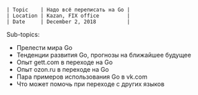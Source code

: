 ```
| Topic    | Надо всё переписать на Go |
| Location | Kazan, FIX office         |
| Date     | December 2, 2018          |
```

Sub-topics:

- Прелести мира Go
- Тенденции развития Go, прогнозы на ближайшее будущее
- Опыт gett.com в переходе на Go
- Опыт ozon.ru в переходе на Go
- Пара примеров использования Go в vk.com
- Что может помочь при переходе с других языков
